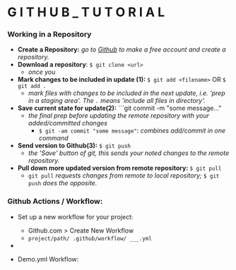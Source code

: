 # G I T H U B _ T U T O R I A L

### Working in a Repository
- **Create a Repository:** *go to [Github](https://github.com/) to make a free account and create a repository.*
- **Download a repository**: ```$ git clone <url>```
  - *once you*
- **Mark changes to be included in update (1):** ```$ git add <filename>``` OR ```$ git add .``` 
  - *mark files with changes to be included in the next update, i.e. 'prep in a staging area'. The ```.``` means 'include all files in directory'.*
- **Save current state for update(2):** ```git commit -m "some message..."
  - *the final prep before updating the remote repository with your added/committed changes*
    - ```$ git -am commit "some message"```: *combines add/commit in one command*
- **Send version to Github(3):** ```$ git push```
  - *the 'Save' button of git, this sends your noted changes to the remote repository.*
- **Pull down more updated version from remote repository:** ```$ git pull```
  - ```git pull``` *requests changes from remote to local repository;* ```$ git push``` *does the opposite.*





### Github Actions / Workflow:
- Set up a new workflow for your project:
  - Github.com > Create New Workflow
  - ```project/path/ .github/workflow/ ___.yml```
- 


- Demo.yml Workflow:
```
```
